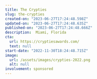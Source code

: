 ```yaml
---
title: The Crypties
slug: the-crypties
created-on: "2023-06-27T17:24:48.598Z"
updated-on: "2023-06-27T17:24:48.635Z"
published-on: "2023-06-27T17:24:48.666Z"
description:  Miami, Florida
cta:
  url: https://cryptiesawards.com/
  text: null
start-date: "2022-11-30T18:24:48.715Z"
image:
  url: /assets/images/crypties-2022.png
  alt: null
involvement: sponsored
---
```

